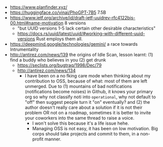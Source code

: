 - https://www.planfinder.xyz/
- https://huggingface.co/vinai/PhoGPT-7B5 7.5B
- https://www.ietf.org/archive/id/draft-ietf-uuidrev-rfc4122bis-00.html#name-motivation 8 versions
	- "but UUID versions 1-5 lack certain other desirable characteristics" 
	- https://docs.rs/uuid/latest/uuid/#working-with-different-uuid-versions Rust employs them all.
- https://deepmind.google/technologies/gemini/ a race towards Intrumentality
- http://antirez.com/news/139 the origins of Idle Scan, lesson learnt: (1) find a buddy who believes in you (2) get drunk
	- https://seclists.org/bugtraq/1998/Dec/79
	- http://antirez.com/news/134
		- I have been on a no fking care mode when thinking about my contribution to OSS, because of what: most of them are left unmerged. Due to (1) mountains of bad notifications (notifications become noises) in Github, it knows your primary org so why not classify noti into `operational`, why not default to "off" then suggest people turn it "on" eventually? and (2) the author doesn't really care about a solution if it is not their problem OR not on a roadmap, sometimes it is better to invite your coworkers into the same thread to raise a voice.
			- I won't solve this because it's a life issue hehe.
			- Managing OSS is not easy, it has been on low motivation. Big corps should take projects and commit to them, in a non-profit manner.